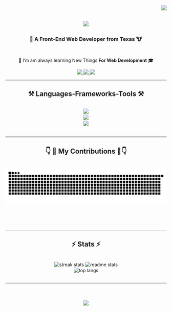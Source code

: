 <img align="right" src="https://visitor-badge.laobi.icu/badge?page_id=mybabb.testreadmeconstruction" />

<h1 align="center">
    <img src="https://readme-typing-svg.herokuapp.com/?font=Righteous&size=35&center=true&vCenter=true&width=500&height=70&duration=4000&lines=Howdy!+👋;+I'm+Brett+Baker!;" />
</h1>

<h3 align="center">🤠 A Front-End Web Developer from Texas 🐮 </h3>

<br/>

<div align="center">
 
 🏫 I’m am always learning New Things   **For Web Development** 🎓

 </div>
 
<div align="center">
<a href="https://mybabb.com" target="_blank">
     <img src="https://img.shields.io/badge/Portfolio-FF0000?style=for-the-badge&logo=todoist&logoColor=white" target="_blank" /> <!-- sqlite, safari, google-chrome are other good icon options -->
  </a> 
  <a href="mailto:contact@mybabb.com">
    <img src="https://img.shields.io/badge/Gmail-ffffff?style=for-the-badge&logo=gmail&logoColor=000000" />
  </a>
  <a href="https://www.linkedin.com/in/mybabb-customweb/" target="_blank">
    <img src="https://img.shields.io/badge/LinkedIn-0000ff?style=for-the-badge&logo=linkedin&logoColor=ffffff" target="_blank" />
  </a>
  
</div>

 <hr/>
 
<h2 align="center">⚒️ Languages-Frameworks-Tools ⚒️</h2>
<br/>
<div align="center">
    <img src="https://skillicons.dev/icons?i=nodejs,javascript,react,mui,tailwind,npm" />
    <br>
    <img src="https://skillicons.dev/icons?i=html,css,vscode,git,vite,firebase" />
    <br>
    <img src="https://skillicons.dev/icons?i=ai,ps,xd,figma,discord,github" />
    <br>
</div>

<br/>
<hr/>

<div align="center">
  <h2>👇 🔹 My Contributions 🔹👇</h2>
  <br>
  <img alt="snake eating my contributions" src="https://raw.githubusercontent.com/mybabb/mybabb/output/github-contribution-grid-snake.svg" />
  
  <br/><br/><br/>
</div>

<hr/>

<h2 align="center">⚡ Stats ⚡</h2>
<br>
<div align=center>
  <img width=390 src="https://streak-stats.demolab.com/?user=mybabb&theme=react&border_radius=10" alt="streak stats"/>

   <img width=390 src="https://github-readme-stats.vercel.app/api?username=mybabb&count_private=true&show_icons=true&theme=react&rank_icon=github&border_radius=10" alt="readme stats" />
  
  <br/>
  <img width=325 align="center" src="https://github-readme-stats.vercel.app/api/top-langs/?username=mybabb&hide=HTML&langs_count=8&layout=compact&theme=react&border_radius=10&size_weight=0.5&count_weight=0.5&exclude_repo=github-readme-stats" alt="top langs" />
</div>  

<br/>

<hr/>

<br/>
<h3 align="center">
    <img src="https://readme-typing-svg.herokuapp.com/?font=Righteous&size=35&center=true&vCenter=true&width=500&height=70&duration=4000&lines=Thanks+For+Visiting👋;+Let's+Do+Some+Code!;" />
</h3>


<br/>




